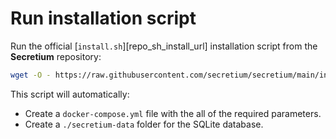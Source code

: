 # Run installation script

Run the official [`install.sh`][repo_sh_install_url] installation script from the **Secretium** repository:

``` bash
wget -O - https://raw.githubusercontent.com/secretium/secretium/main/install.sh | bash
```

This script will automatically:

- Create a `docker-compose.yml` file with the all of the required parameters.
- Create a `./secretium-data` folder for the SQLite database.

<!--@include: ../parts/links.md-->
